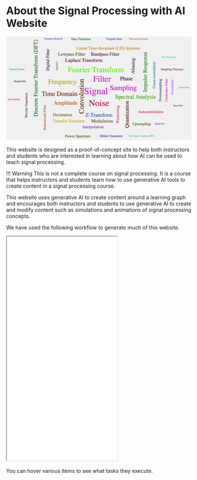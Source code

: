 # About the Signal Processing with AI Website

![](img/wordcloud.png)

This website is designed as a proof-of-concept site to help both instructors and students who are interested in learning about how AI can be used to teach signal processing.  

!!! Warning
    This is not a complete course on signal processing.  It is a course
    that helps instructors and students learn how to use generative AI
    tools to create content in a signal processing course.

This
website uses generative AI to create content around a learning graph and encourages both instructors
and students to use generative AI to create and modify
content such as simulations and animations of signal processing
concepts.

We have used the following workflow to generate much of this website.

<iframe src="../sims/book-gen-workflow/main.html" height="610px" scrolling="no"
  style="overflow: hidden;"></iframe>

You can hover various items to see what tasks they execute.

